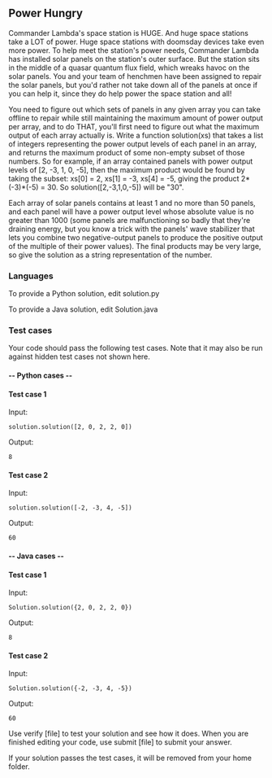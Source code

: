 ## Power Hungry

Commander Lambda's space station is HUGE. And huge space stations take a
LOT of power. Huge space stations with doomsday devices take even more power.
To help meet the station's power needs, Commander Lambda has installed solar
panels on the station's outer surface. But the station sits in the middle of a
quasar quantum flux field, which wreaks havoc on the solar panels. You and
your team of henchmen have been assigned to repair the solar panels, but you'd
rather not take down all of the panels at once if you can help it, since they
do help power the space station and all!

You need to figure out which sets of panels in any given array you can take
offline to repair while still maintaining the maximum amount of power output
per array, and to do THAT, you'll first need to figure out what the maximum
output of each array actually is. Write a function solution(xs) that takes a
list of integers representing the power output levels of each panel in an
array, and returns the maximum product of some non-empty subset of
those numbers. So for example, if an array contained panels with power
output levels of [2, -3, 1, 0, -5], then the maximum product would be
found by taking the subset: xs[0] = 2, xs[1] = -3, xs[4] = -5, giving the
product 2*(-3)*(-5) = 30.  So solution([2,-3,1,0,-5]) will be "30".

Each array of solar panels contains at least 1 and no more than 50 panels,
and each panel will have a power output level whose absolute value is no
greater than 1000 (some panels are malfunctioning so badly that they're
draining energy, but you know a trick with the panels' wave stabilizer
that lets you combine two negative-output panels to produce the positive
output of the multiple of their power values). The final products may be
very large, so give the solution as a string representation of the number.

### Languages
To provide a Python solution, edit solution.py

To provide a Java solution, edit Solution.java

### Test cases
Your code should pass the following test cases.
Note that it may also be run against hidden test cases not shown here.

#### -- Python cases --
#### Test case 1
Input:
```
solution.solution([2, 0, 2, 2, 0])
```
Output:
```
8
```

#### Test case 2
Input:
```
solution.solution([-2, -3, 4, -5])
```
Output:
```
60
```

#### -- Java cases --
#### Test case 1
Input:
```
Solution.solution({2, 0, 2, 2, 0})
```
Output:
```
8
```

#### Test case 2
Input:
```
Solution.solution({-2, -3, 4, -5})
```
Output:
```
60
```

Use verify [file] to test your solution and see how it does.
When you are finished editing your code, use submit [file] to submit
your answer.

If your solution passes the test cases, it will be
removed from your home folder.